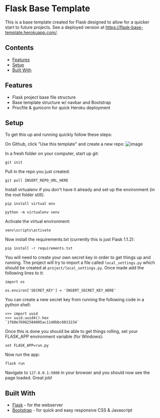 # Flask Base Template

This is a base template created for Flask designed to allow for a quicker start to future projects.  See a deployed version at https://flask-base-template.herokuapp.com/.

## Contents

- [Features](#features)
- [Setup](#setup)
- [Built With](#built-with)

## Features

- Flask project base file structure
- Base template structure w/ navbar and Bootstrap
- Procfile & gunicorn for quick Heroku deployment


## Setup

To get this up and running quickly follow these steps:

On Github, click "Use this template" and create a new repo:
![image](https://user-images.githubusercontent.com/33850990/89134476-303e1700-d4eb-11ea-87df-02e00ddbcb0d.png)

In a fresh folder on your computer, start up git:
```
git init
```

Pull in the repo you just created:
```
git pull INSERT_REPO_URL_HERE
```

Install virtualenv if you don't have it already and set up the environment (in the root folder still):
```
pip install virtual env
```
```
python -m virtualenv venv
```
Activate the virtual environment:
```
venv\scripts\activate
```

Now install the requirements.txt (currently this is just Flask 1.1.2):
```
pip install -r requirements.txt
```

You will need to create your own secret key in order to get things up and running.  The project will try to import a file called ```local_settings.py``` which should be created at ```project/local_settings.py```.  Once made add the following lines to it:
```
import os

os.environ['SECRET_KEY'] = 'INSERT_SECRET_KEY_HERE'
```

You can create a new secret key from running the following code in a python shell:
```
>>> import uuid
>>> uuid.uuid4().hex
`1f60e76982584005ac1140bbc6013234`
```

Once this is done you should be able to get things rolling, set your FLASK_APP environment variable (for Windows):
```
set FLASK_APP=run.py
```

Now run the app:
```
flask run
```

Navigate to ```127.0.0.1:5000``` in your browser and you should now see the page loaded. Great job!

## Built With

- [Flask](https://flask.palletsprojects.com/en/1.1.x/) - for the webserver
- [Bootstrap](https://getbootstrap.com/docs/4.0/getting-started/introduction/) - for quick and easy responsive CSS & Javascript
